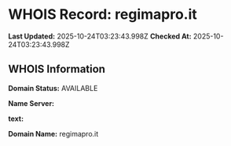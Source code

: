 # WHOIS Record: regimapro.it

**Last Updated:** 2025-10-24T03:23:43.998Z
**Checked At:** 2025-10-24T03:23:43.998Z

## WHOIS Information

**Domain Status:** AVAILABLE

**Name Server:** 

**text:** 

**Domain Name:** regimapro.it

